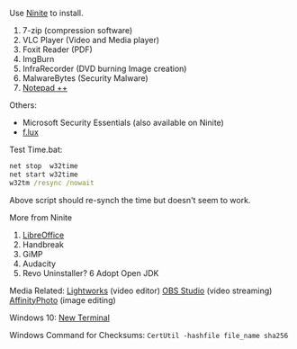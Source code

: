 Use [Ninite](https://ninite.com) to install.
1. 7-zip (compression software)
2. VLC Player (Video and Media player)
3. Foxit Reader (PDF)
4. ImgBurn
5. InfraRecorder (DVD burning Image creation)
6. MalwareBytes (Security Malware)
7. [Notepad ++](https://notepad-plus-plus.org/) 

Others:
- Microsoft Security Essentials (also available on Ninite)
- [f.lux](https://justgetflux.com) 

Test Time.bat:
```bat
net stop  w32time
net start w32time
w32tm /resync /nowait 
```
Above script should re-synch the time but doesn't seem to work. 

More from Ninite 
1. [LibreOffice](https://www.libreoffice.org/)
2. Handbreak
3. GiMP
4. Audacity
5. Revo Uninstaller?
6  Adopt Open JDK


Media Related:
[Lightworks](https://www.lwks.com) (video editor)
[OBS Studio](https://obsproject.com) (video streaming)
[AffinityPhoto](https://affinity.serif.com/en-gb/photo/) (image editing)

Windows 10:
[New Terminal](https://www.microsoft.com/en-us/p/windows-terminal-preview/9n0dx20hk701?activetab=pivot:overviewtab)

Windows Command for Checksums:
`CertUtil -hashfile file_name sha256`

